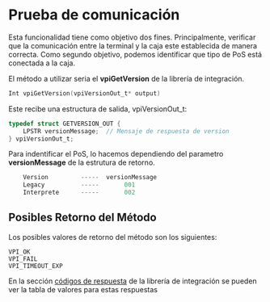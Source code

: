 # Prueba de comunicación
Esta funcionalidad tiene como objetivo dos fines. Principalmente, verificar que la comunicación entre la terminal y la caja este establecida de manera correcta. Como segundo objetivo, podemos identificar que tipo de PoS está conectada a la caja.

El método a utilizar seria el **vpiGetVersion** de la librería de integración.

````c
Int vpiGetVersion(vpiVersionOut_t* output)
````

Este recibe una estructura de salida, vpiVersionOut_t:
````c
typedef struct GETVERSION_OUT {
	LPSTR versionMessage;  // Mensaje de respuesta de version 
} vpiVersionOut_t;
````

Para indentificar el PoS, lo hacemos dependiendo del parametro **versionMessage** de la estrutura de retorno.
````c
    Version         -----  versionMessage 
    Legacy          -----       001
    Interprete      -----       002
````
## Posibles Retorno del Método
Los posibles valores de retorno del método son los siguientes:
````
VPI_OK
VPI_FAIL 
VPI_TIMEOUT_EXP
````
En la sección [códigos de respuesta](../Libreria/codigosRespuesta.md) de la librería de integración se pueden ver la tabla de valores para estas respuestas